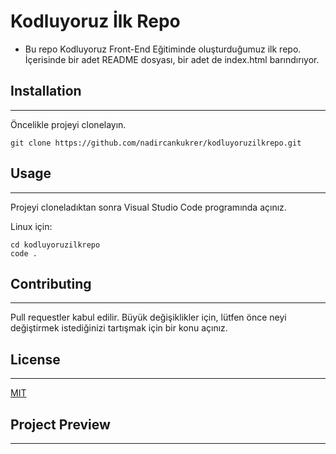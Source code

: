 # Kodluyoruz İlk Repo
* Bu repo Kodluyoruz Front-End Eğitiminde oluşturduğumuz ilk repo. İçerisinde bir adet README dosyası, bir adet de index.html barındırıyor.
## Installation
***
Öncelikle projeyi clonelayın.
```
git clone https://github.com/nadircankukrer/kodluyoruzilkrepo.git
```
##  Usage
***
Projeyi cloneladıktan sonra Visual Studio Code programında açınız. 

Linux için:
```
cd kodluyoruzilkrepo
code .
```
## Contributing
***
Pull requestler kabul edilir. Büyük değişiklikler için, lütfen önce neyi değiştirmek istediğinizi tartışmak için bir konu açınız.
## License
***
[MIT](https://choosealicense.com/licenses/mit/)
## Project Preview
****